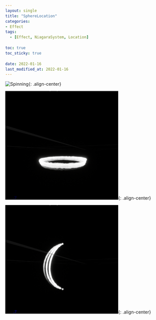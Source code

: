 ```yaml
---
layout: single
title: "SphereLocation"
categories:
- Effect
tags:
  - [Effect, NiagaraSystem, Location]

toc: true
toc_sticky: true

date: 2022-01-16
last_modified_at: 2022-01-16
---
```


![Spinning](/Images/SpinningLine.gif){: .align-center}  

![V-Moving](/Images/V-MovingRing.gif){: .align-center}  

![U-Moving](/Images/U-MovingRing.gif){: .align-center}